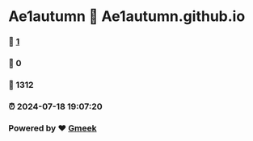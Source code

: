 # Ae1autumn :link: Ae1autumn.github.io 
### :page_facing_up: [1](Ae1autumn.github.io/tag.html) 
### :speech_balloon: 0 
### :hibiscus: 1312 
### :alarm_clock: 2024-07-18 19:07:20 
### Powered by :heart: [Gmeek](https://github.com/Meekdai/Gmeek)
